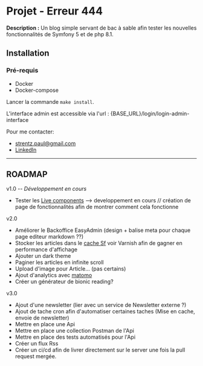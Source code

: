 # Projet - Erreur 444
**Description :**
Un blog simple servant de bac à sable afin tester les nouvelles fonctionnalités de Symfony 5 et de php 8.1.

## Installation
### Pré-requis
- Docker
- Docker-compose

Lancer la commande `make install`.

L'interface admin est accessible via l'url : {BASE_URL}/login/login-admin-interface

Pour me contacter:
- strentz.paul@gmail.com
- [LinkedIn](https://www.linkedin.com/in/paul-strentz/)


----
## ROADMAP
v1.0  *-- Développement en cours*
- Tester les [Live components](https://symfony.com/bundles/ux-live-component/current/index.html) --> developpement en cours // création de page de fonctionnalités afin de montrer comment cela fonctionne

v2.0
- Améliorer le Backoffice EasyAdmin (design + balise meta pour chaque page editeur markdown ??)
- Stocker les articles dans le [cache Sf](https://symfony.com/doc/5.4/the-fast-track/fr/21-cache.html) voir Varnish afin de gagner en performance d'affichage
- Ajouter un dark theme
- Paginer les articles en infinite scroll
- Upload d'image pour Article... (pas certains)
- Ajout d'analytics avec [matomo](https://matomo.org/)
- Créer un générateur de bionic reading?

v3.0
- Ajout d'une newsletter (lier avec un service de Newsletter externe ?)
- Ajout de tache cron afin d'automatiser certaines taches (Mise en cache, envoie de newsletter)
- Mettre en place une Api
- Mettre en place une collection Postman de l'Api
- Mettre en place des tests automatisés pour l'Api
- Créer un flux Rss
- Créer un ci/cd afin de livrer directement sur le server une fois la pull request mergée.
